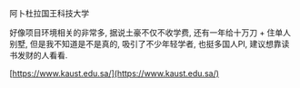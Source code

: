 阿卜杜拉国王科技大学

好像项目环境相关的非常多, 据说土豪不仅不收学费, 还有一年给十万刀 + 住单人别墅, 但是我不知道是不是真的, 吸引了不少年轻学者, 也挺多国人PI, 建议想靠读书发财的人看看.

[https://www.kaust.edu.sa/](https://www.kaust.edu.sa/)